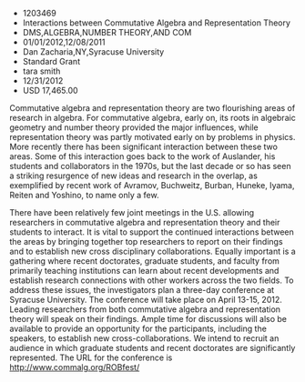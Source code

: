 
* 1203469
* Interactions between Commutative Algebra and Representation Theory
* DMS,ALGEBRA,NUMBER THEORY,AND COM
* 01/01/2012,12/08/2011
* Dan Zacharia,NY,Syracuse University
* Standard Grant
* tara smith
* 12/31/2012
* USD 17,465.00

Commutative algebra and representation theory are two flourishing areas of
research in algebra. For commutative algebra, early on, its roots in algebraic
geometry and number theory provided the major influences, while representation
theory was partly motivated early on by problems in physics. More recently there
has been significant interaction between these two areas. Some of this
interaction goes back to the work of Auslander, his students and collaborators
in the 1970s, but the last decade or so has seen a striking resurgence of new
ideas and research in the overlap, as exemplified by recent work of Avramov,
Buchweitz, Burban, Huneke, Iyama, Reiten and Yoshino, to name only a few.

There have been relatively few joint meetings in the U.S. allowing researchers
in commutative algebra and representation theory and their students to interact.
It is vital to support the continued interactions between the areas by bringing
together top researchers to report on their findings and to establish new cross
disciplinary collaborations. Equally important is a gathering where recent
doctorates, graduate students, and faculty from primarily teaching institutions
can learn about recent developments and establish research connections with
other workers across the two fields. To address these issues, the investigators
plan a three-day conference at Syracuse University. The conference will take
place on April 13-15, 2012. Leading researchers from both commutative algebra
and representation theory will speak on their findings. Ample time for
discussions will also be available to provide an opportunity for the
participants, including the speakers, to establish new cross-collaborations. We
intend to recruit an audience in which graduate students and recent doctorates
are significantly represented. The URL for the conference is
http://www.commalg.org/ROBfest/
